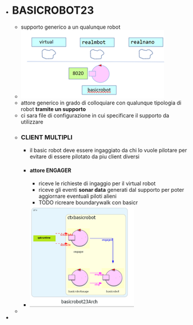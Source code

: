 - # BASICROBOT23
	- supporto generico a un qualunque robot
	- ![image.png](../assets/image_1683625692194_0.png)
	- attore generico in grado di colloquiare con qualunque tipologia di robot **tramite un supporto**
	- ci sara file di configurazione in cui specificare il supporto da utilizzare
	- ### CLIENT MULTIPLI
		- il basic robot deve essere ingaggiato da chi lo vuole pilotare per evitare di essere pilotato da piu client diversi
		- #### attore **ENGAGER**
			- riceve le richieste di ingaggio per il virtual robot
			- riceve gli eventi **sonar data** generati dal supporto per poter aggiornare eventuali piloti alieni
			- TODO ricreare boundarywalk con basicr
		- ![image.png](../assets/image_1683626200702_0.png)
	-
-